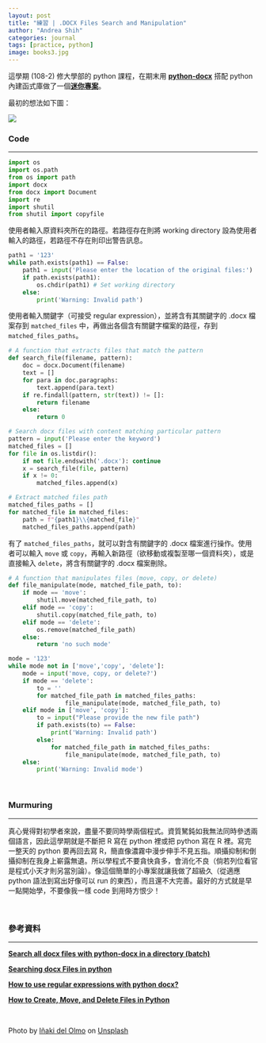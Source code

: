 ```yaml
---
layout: post
title: "練習 | .DOCX Files Search and Manipulation"
author: "Andrea Shih"
categories: journal
tags: [practice, python]
image: books3.jpg
---
```


這學期 (108-2) 修大學部的 python 課程，在期末用 [**<u>python-docx</u>**](https://python-docx.readthedocs.io/en/latest/) 搭配 python 內建函式庫做了一個[**<u>迷你專案</u>**](https://github.com/andreashih/docx-search-manipulation)。

最初的想法如下圖：

![](https://andreashih.github.io/img/rmd_posts/python_docx/python_docx.png)


### Code
---

```python
import os
import os.path
from os import path
import docx
from docx import Document
import re
import shutil
from shutil import copyfile
```

使用者輸入原資料夾所在的路徑。若路徑存在則將 working directory 設為使用者輸入的路徑，若路徑不存在則印出警告訊息。

```python
path1 = '123'
while path.exists(path1) == False:
    path1 = input('Please enter the location of the original files:')  
    if path.exists(path1):
        os.chdir(path1) # Set working directory
    else:
        print('Warning: Invalid path')
```
  
使用者輸入關鍵字（可接受 regular expression），並將含有其關鍵字的 .docx 檔案存到 `matched_files` 中，再做出各個含有關鍵字檔案的路徑，存到 `matched_files_paths`。

```python
# A function that extracts files that match the pattern
def search_file(filename, pattern):
    doc = docx.Document(filename)
    text = []
    for para in doc.paragraphs:
        text.append(para.text)
    if re.findall(pattern, str(text)) != []:
        return filename
    else:
        return 0
```

```python
# Search docx files with content matching particular pattern
pattern = input('Please enter the keyword')
matched_files = []
for file in os.listdir():
    if not file.endswith('.docx'): continue
    x = search_file(file, pattern)
    if x != 0:
        matched_files.append(x)
```    

```python
# Extract matched files path
matched_files_paths = []
for matched_file in matched_files:
    path = f"{path1}\\{matched_file}"
    matched_files_paths.append(path)
```

有了 `matched_files_paths`，就可以對含有關鍵字的 .docx 檔案進行操作。使用者可以輸入 `move` 或 `copy`，再輸入新路徑（欲移動或複製至哪一個資料夾），或是直接輸入 `delete`，將含有關鍵字的 .docx 檔案刪除。

```python
# A function that manipulates files (move, copy, or delete)
def file_manipulate(mode, matched_file_path, to):
    if mode == 'move':
        shutil.move(matched_file_path, to)
    elif mode == 'copy':
        shutil.copy(matched_file_path, to)
    elif mode == 'delete':
        os.remove(matched_file_path)        
    else:
        return 'no such mode'
```

```python
mode = '123'
while mode not in ['move','copy', 'delete']:
    mode = input('move, copy, or delete?')
    if mode == 'delete':
        to = ''
        for matched_file_path in matched_files_paths:
                file_manipulate(mode, matched_file_path, to)  
    elif mode in ['move', 'copy']:
        to = input("Please provide the new file path")
        if path.exists(to) == False:
            print('Warning: Invalid path')
        else:
            for matched_file_path in matched_files_paths:
                file_manipulate(mode, matched_file_path, to)
    else:
        print('Warning: Invalid mode')
```

&nbsp;

### Murmuring
---

真心覺得對初學者來說，盡量不要同時學兩個程式。資質駑鈍如我無法同時參透兩個語言，因此這學期就是不斷把 R 寫在 python 裡或把 python 寫在 R 裡。寫完一整天的 python 要再回去寫 R，簡直像濃霧中漫步伸手不見五指。順攝抑制和倒攝抑制在我身上嶄露無遺。所以學程式不要貪快貪多，會消化不良（倘若列位看官是程式小天才則另當別論）。像這個簡單的小專案就讓我做了超級久（從適應 python 語法到寫出好像可以 run 的東西），而且還不大完善。最好的方式就是早一點開始學，不要像我一樣 code 到用時方恨少！

&nbsp;

### 參考資料
---
[**<u>Search all docx files with python-docx in a directory (batch)</u>**](https://stackoverflow.com/questions/42682648/search-all-docx-files-with-python-docx-in-a-directory-batch)

[**<u>Searching docx Files in python</u>**](https://stackoverflow.com/questions/22819948/searching-docx-files-in-python)

[**<u>How to use regular expressions with python docx?</u>**](https://stackoverflow.com/questions/60682266/how-to-use-regular-expressions-with-python-docx)

[**<u>How to Create, Move, and Delete Files in Python</u>**](https://stackabuse.com/how-to-create-move-and-delete-files-in-python/)

&nbsp;

<span>Photo by <a href="https://unsplash.com/@inakihxz?utm_source=unsplash&amp;utm_medium=referral&amp;utm_content=creditCopyText">Iñaki del Olmo</a> on <a href="https://unsplash.com/s/photos/library?utm_source=unsplash&amp;utm_medium=referral&amp;utm_content=creditCopyText">Unsplash</a></span>